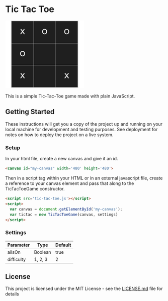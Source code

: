 # Tic Tac Toe

<img alt="Tic Tac Toe!" src="./img/tictac.png" width="250">

This is a simple Tic-Tac-Toe game made with plain JavaScript.

## Getting Started

These instructions will get you a copy of the project up and running on your local machine for development and testing purposes. See deployment for notes on how to deploy the project on a live system.

### Setup
In your html file, create a new canvas and give it an id.
```html
<canvas id="my-canvas" width='480' height='480'>
```
Then in a script tag within your HTML or in an external javascript file, create a reference to your canvas element and pass that along to the TicTacToeGame constructor.

```html
<script src='tic-tac-toe.js'></script>
<script>
  var canvas = document.getElementById('my-canvas');
  var tictac = new TicTacToeGame(canvas, settings)
</script>
```

### Settings

| Parameter  | Type    | Default |
|------------|---------|---------|
| aiIsOn     | Boolean | true    |
| difficulty | 1, 2, 3 | 2       |

## License

This project is licensed under the MIT License - see the [LICENSE.md](LICENSE.md) file for details
